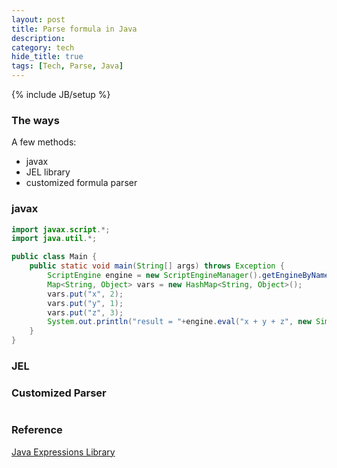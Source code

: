 ```yaml
---
layout: post
title: Parse formula in Java
description: 
category: tech
hide_title: true
tags: [Tech, Parse, Java]
---
```

{% include JB/setup %}


### The ways

A few methods:

+ javax
+ JEL library
+ customized formula parser

### javax


```java
import javax.script.*;
import java.util.*;

public class Main {
    public static void main(String[] args) throws Exception {
        ScriptEngine engine = new ScriptEngineManager().getEngineByName("JavaScript");
        Map<String, Object> vars = new HashMap<String, Object>();
        vars.put("x", 2);
        vars.put("y", 1);
        vars.put("z", 3);
        System.out.println("result = "+engine.eval("x + y + z", new SimpleBindings(vars)));
    }
}
```

### JEL



### Customized Parser

```java

```


### Reference

[Java Expressions Library](https://www.gnu.org/software/jel/)